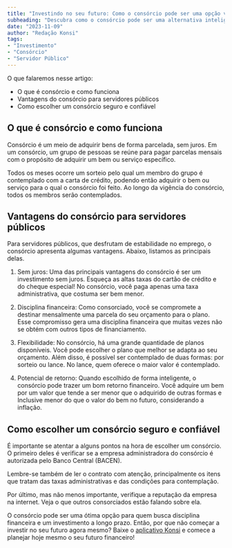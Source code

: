 ```yaml
---
title: "Investindo no seu futuro: Como o consórcio pode ser uma opção vantajosa para servidores públicos"
subheading: "Descubra como o consórcio pode ser uma alternativa inteligente para alcançar seus objetivos financeiros enquanto servidor público"
date: "2023-11-09"
author: "Redação Konsi"
tags:
- "Investimento"
- "Consórcio"
- "Servidor Público"
---
```


O que falaremos nesse artigo:

- O que é consórcio e como funciona
- Vantagens do consórcio para servidores públicos
- Como escolher um consórcio seguro e confiável

## O que é consórcio e como funciona

Consórcio é um meio de adquirir bens de forma parcelada, sem juros. Em um consórcio, um grupo de pessoas se reúne para pagar parcelas mensais com o propósito de adquirir um bem ou serviço específico.

Todos os meses ocorre um sorteio pelo qual um membro do grupo é contemplado com a carta de crédito, podendo então adquirir o bem ou serviço para o qual o consórcio foi feito. Ao longo da vigência do consórcio, todos os membros serão contemplados.

## Vantagens do consórcio para servidores públicos

Para servidores públicos, que desfrutam de estabilidade no emprego, o consórcio apresenta algumas vantagens. Abaixo, listamos as principais delas.

1. Sem juros: Uma das principais vantagens do consórcio é ser um investimento sem juros. Esqueça as altas taxas do cartão de crédito e do cheque especial! No consórcio, você paga apenas uma taxa administrativa, que costuma ser bem menor.

2. Disciplina financeira: Como consorciado, você se compromete a destinar mensalmente uma parcela do seu orçamento para o plano. Esse compromisso gera uma disciplina financeira que muitas vezes não se obtém com outros tipos de financiamento.

3. Flexibilidade: No consórcio, há uma grande quantidade de planos disponíveis. Você pode escolher o plano que melhor se adapta ao seu orçamento. Além disso, é possível ser contemplado de duas formas: por sorteio ou lance. No lance, quem oferece o maior valor é contemplado.

4. Potencial de retorno: Quando escolhido de forma inteligente, o consórcio pode trazer um bom retorno financeiro. Você adquire um bem por um valor que tende a ser menor que o adquirido de outras formas e Inclusive menor do que o valor do bem no futuro, considerando a inflação.

## Como escolher um consórcio seguro e confiável

É importante se atentar a alguns pontos na hora de escolher um consórcio. O primeiro deles é verificar se a empresa administradora do consórcio é autorizada pelo Banco Central (BACEN). 

Lembre-se também de ler o contrato com atenção, principalmente os itens que tratam das taxas administrativas e das condições para contemplação. 

Por último, mas não menos importante, verifique a reputação da empresa na internet. Veja o que outros consorciados estão falando sobre ela. 

O consórcio pode ser uma ótima opção para quem busca disciplina financeira e um investimento a longo prazo. Então, por que não começar a investir no seu futuro agora mesmo? Baixe o [aplicativo Konsi](https://www.konsi.com.br/app) e comece a planejar hoje mesmo o seu futuro financeiro!